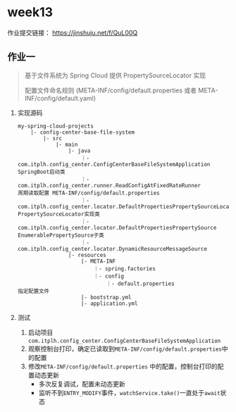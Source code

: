 # week13

作业提交链接： https://jinshuju.net/f/QuL00Q
        
## 作业一

> 基于文件系统为 Spring Cloud 提供 PropertySourceLocator 实现
> 
> 配置文件命名规则 (META-INF/config/default.properties 或者 META-INF/config/default.yaml)

1. 实现源码

    ```
   my-spring-cloud-projects
        |- config-center-base-file-system
            |- src
                |- main
                    |- java
                        ｜- com.itplh.config_center.ConfigCenterBaseFileSystemApplication           SpringBoot启动类
                        ｜- com.itplh.config_center.runner.ReadConfigAtFixedRateRunner              周期读取配置 META-INF/config/default.properties
                        ｜- com.itplh.config_center.locator.DefaultPropertiesPropertySourceLocator  PropertySourceLocator实现类
                        ｜- com.itplh.config_center.locator.DefaultPropertiesPropertySource         EnumerablePropertySource子类
                        ｜- com.itplh.config_center.locator.DynamicResourceMessageSource
                    |- resources
                        |- META-INF
                            ｜- spring.factories
                            ｜- config
                                ｜- default.properties                                               指定配置文件
                        |- bootstrap.yml
                        |- application.yml
    ```

2. 测试
    1. 启动项目 `com.itplh.config_center.ConfigCenterBaseFileSystemApplication`
    2. 观察控制台打印，确定已读取到`META-INF/config/default.properties`中的配置
    3. 修改`META-INF/config/default.properties` 中的配置，控制台打印的配置动态更新
        - 多次反复调试，配置未动态更新
        - 监听不到`ENTRY_MODIFY`事件，`watchService.take()`一直处于`await`状态

